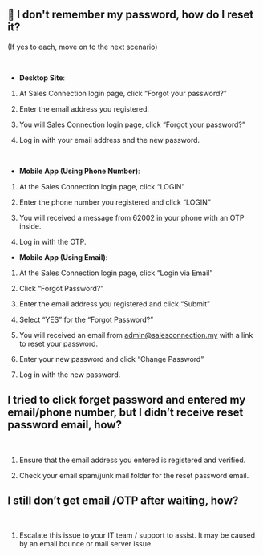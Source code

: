 
## 🔑 I don't remember my password, how do I reset it? 
<aside>
(If yes to each, move on to the next scenario)

<br> <!-- Adding one line space -->

 - **Desktop Site**:

  1. At Sales Connection login page, click “Forgot your password?”

  2. Enter the email address you registered.

  3. You will Sales Connection login page, click “Forgot your password?”

  4. Log in with your email address and the new password.

<br>
     
  - **Mobile App (Using Phone Number)**:

 1. At the Sales Connection login page, click “LOGIN”

 2. Enter the phone number you registered and click  “LOGIN”

 3. You will received a message from 62002 in your phone with an OTP inside.

 4. Log in with the OTP.
    <br>

- **Mobile App (Using Email)**:

 1. At the Sales Connection login page, click “Login via Email”

 2. Click “Forgot Password?”

 3. Enter the email address you registered and click “Submit”

 4. Select “YES” for the “Forgot Password?”

 5. You will received an email from admin@salesconnection.my with a link to reset your password.

 6. Enter your new password and click “Change Password”

 7. Log in with the new password.

## I tried to click forget password and entered my email/phone number, but I didn’t receive reset password email, how?
<aside>

<br> 

 1. Ensure that the email address you entered is registered and verified.

 2. Check your email spam/junk mail folder for the reset password email.

## I still don’t get email /OTP after waiting, how?
<aside>

<br> 

  1. Escalate this issue to your IT team / support to assist. It may be caused by an email bounce or mail server issue.
